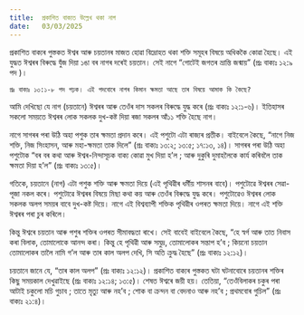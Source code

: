 ```yaml
---
title:  প্ৰকাশিত বাক্যত উল্লেখ থকা নাগ
date:   03/03/2025
---
```


প্ৰকাশিত বাক্যৰ পুস্তকত ঈশ্বৰ আৰু চয়তানৰ মাজত হোৱা বিদ্ৰোহত থকা শক্তি সমূহৰ বিষয়ে অধিককৈ কোৱা হৈছে। এই যুদ্ধত ঈশ্বৰৰ বিৰুদ্ধে যুঁজ দিয়া ১ঙা বৰ নাগৰ দৰেই চয়তান। সেই নাগে “গোটেই জগতৰ ভ্ৰান্তি জন্মায়” (প্ৰঃ বাক্যঃ ১২:৯ পদ )।

`প্ৰঃ বাক্যঃ ১৩:১-৮ পদ পঢ়ক। এই পদবোৰে নাগৰ কিমান ক্ষমতা আছে তাৰ বিষয়ে আমাক কি কৈছে?`

আমি দেখিছো যে নাগ (চয়তানে) ঈশ্বৰৰ আৰু তেওঁৰ দাস সকলৰ বিৰুদ্ধে যুদ্ধ কৰে (প্ৰঃ বাক্যঃ ১২:১-৬)। ইতিহাসৰ সকলো সময়তে ঈশ্বৰৰ লোক সকলক দুখ-কষ্ট দিয়া ৰজা সকলৰ আঁ১১ শক্তি হৈছে নাগ।

নাগে সাগৰৰ পৰা উঠি অহা পশুক তাৰ ক্ষমতা প্ৰদান কৰে। এই পশুটো এটা ৰাজ্যৰ প্ৰতীক। বাইবেলে কৈছে, “নাগে নিজ শক্তি, নিজ সিংহাসন, আৰু মহা-ক্ষমতা তাক দিলে” (প্ৰঃ বাক্যঃ ১৩:২; ১৩:৫; ১৭:১৩, ১৪)। সাগৰৰ পৰা উঠি অহা পশুটোক “বৰ বৰ কথা আৰু ঈশ্বৰ-নিন্দাসূচক বাক্য কোৱা মুখ দিয়া হ’ল ; আৰু দুকুৰি দুমাহলৈকে কাৰ্য কৰিবলৈ তাক ক্ষমতা দিয়া হ’ল” (প্ৰঃ বাক্যঃ ১৩:৫)।

গতিকে, চয়তানে (নাগ) এটা পশুক শক্তি আৰু ক্ষমতা দিয়ে (এই পৃথিৱীৰ ধর্মীয় শাসনৰ বাবে)। পশুটোৱে ঈশ্বৰৰ সেৱা-পূজা নকল কৰে। পশুটোৱে ঈশ্বৰৰ বিষয়ে মিছা কথা কয় আৰু তেওঁৰ বিৰুদ্ধে যুদ্ধ কৰে। পশুটোৱেও ঈশ্বৰৰ লোক সকলক অলপ সময়ৰ বাবে দুখ-কষ্ট দিয়ে। নাগে এই বিশ্বব্যাপী শক্তিক পৃথিৱীৰ ওপৰত ক্ষমতা দিয়ে। নাগে এই শক্তি ঈশ্বৰৰ পৰা চুৰ কৰিলে।

কিন্তু ঈশ্বৰে চয়তান আৰু পশুৰ শক্তিৰ ওপৰত সীমাবদ্ধতা ৰাখে। সেই বাবেই বাইবেলে কৈছে, “হে স্বৰ্গ আৰু তাত নিবাস কৰা বিলাক, তোমালোকে আনন্দ কৰা। কিন্তু হে পৃথিৱী আৰু সমুদ্ৰ, তোমালোকৰ সন্তাপ হ’ব ; কিয়নো চয়তান তোমালোকৰ তালৈ নামি গ’ল আৰু তাৰ কাল অলপ দেখি, সি অতি ক্ৰুদ্ধ হৈছে” (প্ৰঃ বাক্যঃ ১২:১২)।

চয়তানে জানে যে, “তাৰ কাল অলপ” (প্ৰঃ বাক্যঃ ১২:১২)। প্ৰকাশিত বাক্যৰ পুস্তকত ঘটা ঘটনাবোৰে চয়তানৰ শক্তিৰ কিছু সময়কাল দেখুৱাইছে (প্ৰঃ বাক্যঃ ১২:১৪; ১৩:৫)। শেষত ঈশ্বৰে জয়ী হয়। তেতিয়া, “তেওঁবিলাকৰ চকুৰ পৰা আটাই চকুলো মচি গুচাব ; তাতে মৃত্যু আৰু নহ’ব ; শোক বা ক্ৰন্দন বা বেদনাও আৰু নহ’ব ; প্ৰথমবোৰ গুচিল” (প্ৰঃ বাক্যঃ ২১:৪)।